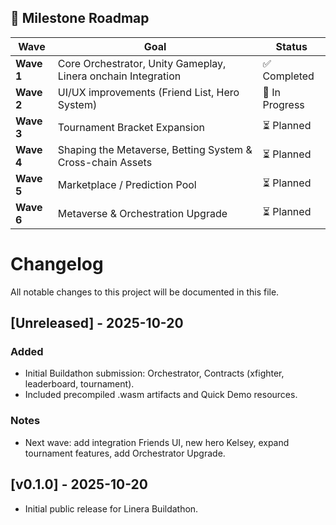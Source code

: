 ## 🚀 Milestone Roadmap
| Wave | Goal | Status |
|------|------|---------|
| **Wave 1** | Core Orchestrator, Unity Gameplay, Linera onchain Integration| ✅ Completed |
| **Wave 2** | UI/UX improvements (Friend List, Hero System) | 🔄 In Progress |
| **Wave 3** | Tournament Bracket Expansion | ⏳ Planned |
| **Wave 4** | Shaping the Metaverse, Betting System & Cross-chain Assets | ⏳ Planned |
| **Wave 5** | Marketplace / Prediction Pool | ⏳ Planned |
| **Wave 6** | Metaverse & Orchestration Upgrade | ⏳ Planned |

# Changelog

All notable changes to this project will be documented in this file.

## [Unreleased] - 2025-10-20
### Added
- Initial Buildathon submission: Orchestrator, Contracts (xfighter, leaderboard, tournament).
- Included precompiled .wasm artifacts and Quick Demo resources.

### Notes
- Next wave: add integration Friends UI, new hero Kelsey, expand tournament features, add Orchestrator Upgrade.

## [v0.1.0] - 2025-10-20
- Initial public release for Linera Buildathon.



